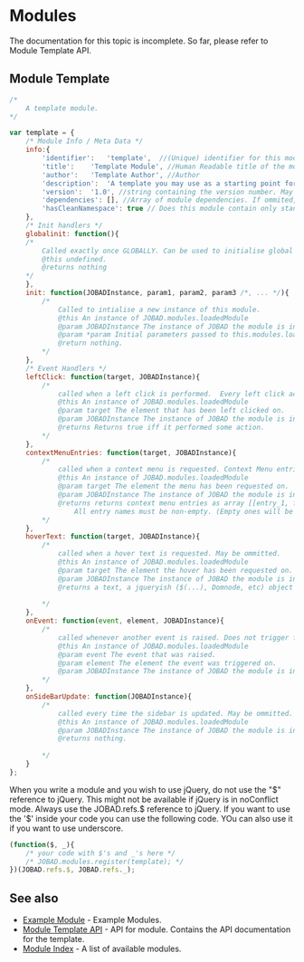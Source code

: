 # Modules

The documentation for this topic is incomplete. 
So far, please refer to Module Template API. 

## Module Template

```js
/*
	A template module. 
*/

var template = {
	/* Module Info / Meta Data */
	info:{
		'identifier':	'template',  //(Unique) identifier for this module, preferably human readable. 
		'title':	'Template Module', //Human Readable title of the module. 
		'author':	'Template Author', //Author
		'description':	'A template you may use as a starting point for writing other modules. ', //A human readable description of the module. 
		'version':	'1.0', //string containing the version number. May be omitted. 
		'dependencies':	[], //Array of module dependencies. If ommited, assumed to have no dependencies. 
		'hasCleanNamespace': true // Does this module contain only standard functions?
	},
	/* Init handlers */
    globalinit: function(){
	/* 
		Called exactly once GLOBALLY. Can be used to initialise global module ids, etc. May be ommitted. Will be called once a module is loaded. 
		@this undefined. 
		@returns nothing
	*/
	},
	init: function(JOBADInstance, param1, param2, param3 /*, ... */){
		/* 	
			Called to intialise a new instance of this module. 
			@this An instance of JOBAD.modules.loadedModule
			@param JOBADInstance The instance of JOBAD the module is initiated on. 
			@param *param Initial parameters passed to this.modules.load
			@return nothing. 
		*/
	},
	/* Event Handlers */
	leftClick: function(target, JOBADInstance){
		/*
			called when a left click is performed.  Every left click action is performed. May be ommitted. 
			@this An instance of JOBAD.modules.loadedModule
			@param target The element that has been left clicked on. 
			@param JOBADInstance The instance of JOBAD the module is initiated on.  
			@returns Returns true iff it performed some action. 
		*/
	},
	contextMenuEntries: function(target, JOBADInstance){
		/*
			called when a context menu is requested. Context Menu entries will be merged. May be ommitted.  
			@this An instance of JOBAD.modules.loadedModule
			@param target The element the menu has been requested on. 
			@param JOBADInstance The instance of JOBAD the module is initiated on. 
			@returns returns context menu entries as array [[entry_1, function_1], ..., [entry_n, function_1]] or as a map {entry_1: function_1, entry_2: function_2, ...}
				All entry names must be non-empty. (Empty ones will be ignored). 
		*/
	},
	hoverText: function(target, JOBADInstance){
		/*
			called when a hover text is requested. May be ommitted. 
			@this An instance of JOBAD.modules.loadedModule
			@param target The element the hover has been requested on. 
			@param JOBADInstance The instance of JOBAD the module is initiated on. 
			@returns a text, a jqueryish ($(...), Domnode, etc) object to use as hover or a boolean indicating either the text or if something was done. 
				
		*/
	},
	onEvent: function(event, element, JOBADInstance){
		/*
			called whenever another event is raised. Does not trigger for onEvent events and onSideBarUpdate events. 
			@this An instance of JOBAD.modules.loadedModule
			@param event The event that was raised. 
			@param element The element the event was triggered on. 
			@param JOBADInstance The instance of JOBAD the module is initiated on. 				
		*/
	},
	onSideBarUpdate: function(JOBADInstance){
		/*
			called every time the sidebar is updated. May be ommitted. 
			@this An instance of JOBAD.modules.loadedModule
			@param JOBADInstance The instance of JOBAD the module is initiated on. 
			@returns nothing. 
				
		*/
	}
};
```

When you write a module and you wish to use jQuery, do not use the "$" reference to jQuery. This might not be available if jQuery is in noConflict mode. Always use the JOBAD.refs.$ reference to jQuery. 
If you want to use the '$' inside your code you can use the following code. YOu can also use it if you want to use underscore. 

```js
(function($, _){
	/* your code with $'s and _'s here */
	/* JOBAD.modules.register(template); */
})(JOBAD.refs.$, JOBAD.refs._);
```

## See also
* [Example Module](example_module.md) - Example Modules. 
* [Module Template API](../api/template.md) - API for module. Contains the API documentation for the template. 
* [Module Index](../modules/index.md) - A list of available modules. 
